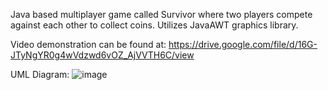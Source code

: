 Java based multiplayer game called Survivor where two players compete against each other to collect coins. Utilizes JavaAWT graphics library.

Video demonstration can be found at: https://drive.google.com/file/d/16G-JTyNgYR0g4wVdzwd6vOZ_AjVVTH6C/view

UML Diagram:
![image](https://github.com/samikwangneo/MultiplayerGame/assets/59485585/8aa9a8cf-eea7-4384-bd22-40a63fd8b781)


